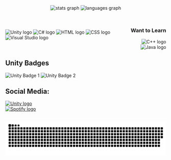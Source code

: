 <div align="center">
<img src="https://github-readme-stats.vercel.app/api?username=luciiiub&hide_title=true&hide_rank=false&show_icons=true&include_all_commits=false&count_private=true&disable_animations=false&theme=dracula&locale=en&hide_border=false" height="150" alt="stats graph"  />
<img src="https://github-readme-stats.vercel.app/api/top-langs?username=luciiiub&locale=en&hide_title=false&layout=compact&card_width=320&langs_count=5&theme=dracula&hide_border=false" height="150" alt="languages graph"  />
</div>

##  

<div style="display: flex; justify-content: space-between; align-items: center;">
<div>
<img src="https://cdn.jsdelivr.net/gh/devicons/devicon@latest/icons/unity/unity-original.svg" height="50" alt="Unity logo" />
<img src="https://cdn.jsdelivr.net/gh/devicons/devicon@latest/icons/csharp/csharp-original.svg" height="50" alt="C# logo" />
<img src="https://cdn.jsdelivr.net/gh/devicons/devicon@latest/icons/html5/html5-original.svg" height="50" alt="HTML logo" />
<img src="https://cdn.jsdelivr.net/gh/devicons/devicon@latest/icons/css3/css3-original.svg" height="50" alt="CSS logo" />
<img src="https://cdn.jsdelivr.net/gh/devicons/devicon@latest/icons/visualstudio/visualstudio-original.svg" height="50" alt="Visual Studio logo" />
</div>

<div style="text-align: right;">
<h3>Want to Learn</h3>
<img src="https://cdn.jsdelivr.net/gh/devicons/devicon@latest/icons/cplusplus/cplusplus-original.svg" height="50" alt="C++ logo" />
<img src="https://cdn.jsdelivr.net/gh/devicons/devicon@latest/icons/java/java-original.svg" height="50" alt="Java logo" />
</div>
</div>

## Unity Badges

<div align="left">
<img src="https://images.credly.com/size/340x340/images/51da8803-3699-4392-8ef5-3291e6bc084d/image.png" height="100" alt="Unity Badge 1" />
<img src="https://images.credly.com/size/340x340/images/99f74b86-46d7-429d-9d43-2ed446b35af9/blob" height="100" alt="Unity Badge 2" />
</div>

## Social Media:

<div align="left">
<a href="https://play.unity.com/en/user/fc833dc5-b81c-48e7-ae6f-a9084cdcfeb8" target="_blank">
<img alt="Unity logo" src="https://img.shields.io/badge/UnityPlay-FFFFFF?style=for-the-badge&logo=Unity&logoColor=000000">
</a>
<br> 
<a href="https://open.spotify.com/user/nf97u786mlwxtkeybv7fp7imf?si=92a7c260e47a437a">
<img alt="Spotify logo" src="https://img.shields.io/badge/Spotify-FFFFFF?style=for-the-badge&logo=Spotify&logoColor=1DB954">
</a>
</div>

##

![snake gif](https://github.com/luciiiub/luciiiub/blob/output/github-snake-dark.svg)

